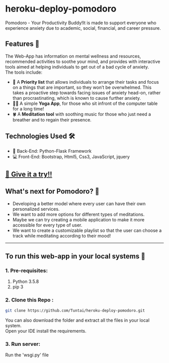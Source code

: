 # heroku-deploy-pomodoro
Pomodoro - Your Productivity Buddy!It is made to support everyone who experience anxiety due to academic, social, financial, and career pressure.

## Features :information_desk_person:
The Web-App has information on mental wellness and resources, recommended activities to soothe your mind, and provides with interactive tools aimed at helping individuals to get out of a bad cycle of anxiety. <br>
The tools include: 
 - :memo: A **Priority list** that allows individuals to arrange their tasks and focus on a things that are important, so they won’t be overwhelmed. This takes a proactive step towards facing issues of anxiety head-on, rather than procrastinating, which is known to cause further anxiety. <br>
 - 	:kneeling_woman: A simple **Yoga App**, for those who sit infront of the computer table for a long time!
 - :four_leaf_clover: A **Meditation tool** with soothing music for those who just need a breather and to regain their presence.

## Technologies Used :hammer_and_wrench:
 - :construction: Back-End: Python-Flask Framework
 - :computer: Front-End: Bootstrap, Html5, Css3, JavaScript, jquery
 
## <a href="https://pomodoro-flask-app.herokuapp.com/" target="blank">:sunflower: Give it a try!!</a>

## What's next for Pomodoro? :thinking:
- Developing a better model where every user can have their own personalized services.
- We want to add more options for different types of meditations.
- Maybe we can try creating a mobile application to make it more accessible for every type of user.
- We want to create a customizable playlist so that the user can choose a track while meditating according to their mood!
<hr> 

## To run this web-app in your local systems :open_file_folder:

### 1. Pre-requisites:
1. Python 3.5.8
2. pip 3
### 2. Clone this Repo :
```sh
git clone https://github.com/Tuntai/heroku-deploy-pomodoro.git
```
You can also download the folder and extract all the files in your local system.<br>
Open your IDE install the requirements.

### 3. Run server:
Run the 'wsgi.py' file
